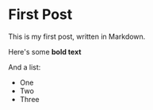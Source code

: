 # First Post

This is my first post, written in Markdown.

Here's some **bold text**

And a list:

- One
- Two
- Three
